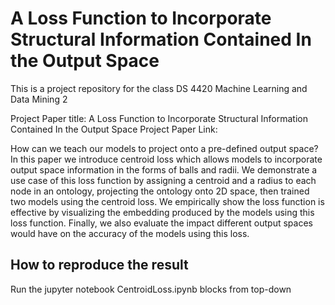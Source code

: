 # A Loss Function to Incorporate Structural Information Contained In the Output Space

This is a project repository for the class DS 4420 Machine Learning and Data Mining 2

Project Paper title: A Loss Function to Incorporate Structural Information Contained In the Output Space
Project Paper Link: <insert later>

How can we teach our models to project onto a pre-defined output space? In
this paper we introduce centroid loss which allows models to incorporate output
space information in the forms of balls and radii. We demonstrate a use case
of this loss function by assigning a centroid and a radius to each node in an
ontology, projecting the ontology onto 2D space, then trained two models using
the centroid loss. We empirically show the loss function is effective by visualizing
the embedding produced by the models using this loss function. Finally, we
also evaluate the impact different output spaces would have on the accuracy of
the models using this loss.

## How to reproduce the result

Run the jupyter notebook CentroidLoss.ipynb blocks from top-down